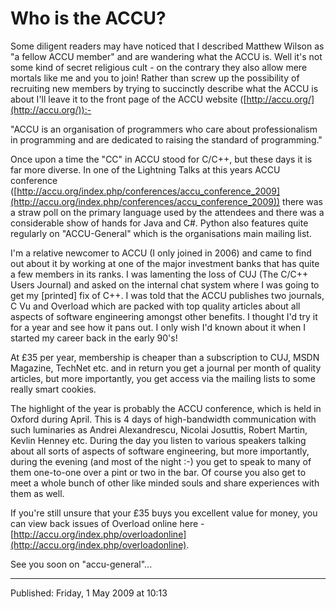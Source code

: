 # Who is the ACCU?

Some diligent readers may have noticed that I described Matthew Wilson as "a fellow ACCU member" and are wandering what the ACCU is. Well it's not some kind of secret religious cult - on the contrary they also allow mere mortals like me and you to join! Rather than screw up the possibility of recruiting new members by trying to succinctly describe what the ACCU is about I'll leave it to the front page of the ACCU website ([http://accu.org/](http://accu.org/)):-

"ACCU is an organisation of programmers who care about professionalism in programming and are dedicated to raising the standard of programming."

Once upon a time the "CC" in ACCU stood for C/C++, but these days it is far more diverse. In one of the Lightning Talks at this years ACCU conference ([http://accu.org/index.php/conferences/accu_conference_2009](http://accu.org/index.php/conferences/accu_conference_2009)) there was a straw poll on the primary language used by the attendees and there was a considerable show of hands for Java and C#. Python also features quite regularly on "ACCU-General" which is the organisations main mailing list.

I'm a relative newcomer to ACCU (I only joined in 2006) and came to find out about it by working at one of the major investment banks that has quite a few members in its ranks. I was lamenting the loss of CUJ (The C/C++ Users Journal) and asked on the internal chat system where I was going to get my [printed] fix of C++. I was told that the ACCU publishes two journals, C Vu and Overload which are packed with top quality articles about all aspects of software engineering amongst other benefits. I thought I'd try it for a year and see how it pans out. I only wish I'd known about it when I started my career back in the early 90's!

At £35 per year, membership is cheaper than a subscription to CUJ, MSDN Magazine, TechNet etc. and in return you get a journal per month of quality articles, but more importantly, you get access via the mailing lists to some really smart cookies.

The highlight of the year is probably the ACCU conference, which is held in Oxford during April. This is 4 days of high-bandwidth communication with such luminaries as Andrei Alexandrescu, Nicolai Josuttis, Robert Martin, Kevlin Henney etc. During the day you listen to various speakers talking about all sorts of aspects of software engineering, but more importantly, during the evening (and most of the night :-) you get to speak to many of them one-to-one over a pint or two in the bar. Of course you also get to meet a whole bunch of other like minded souls and share experiences with them as well.

If you're still unsure that your £35 buys you excellent value for money, you can view back issues of Overload online here - [http://accu.org/index.php/overloadonline](http://accu.org/index.php/overloadonline).

See you soon on "accu-general"...

---
Published: Friday, 1 May 2009 at 10:13
